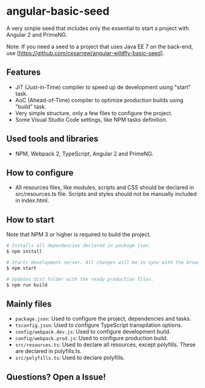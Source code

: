 # angular-basic-seed

A very simple seed that includes only the essential to start a project with Angular 2 and PrimeNG.

Note: If you need a seed to a project that uses Java EE 7 on the back-end, use [https://github.com/cesarrew/angular-wildfly-basic-seed].

## Features

- JiT (Just-in-Time) compiler to speed up de development using "start" task.
- AoC (Ahead-of-Time) compiler to optimize production builds using "build" task.
- Very simple structure, only a few files to configure the project.
- Some Visual Studio Code settings, like NPM tasks definition.

## Used tools and libraries

- NPM, Webpack 2, TypeScript, Angular 2 and PrimeNG.

## How to configure

- All resources files, like modules, scripts and CSS should be declared in src/resources.ts file. Scripts and styles should not be manually included in index.html.

## How to start

Note that NPM 3 or higher is required to build the project.

```bash
# Installs all dependencies declared in package.json.
$ npm install

# Starts development server. All changes will be in sync with the browser. The app will be available at http://localhost:3000.
$ npm start

# Updates dist folder with the ready production files.
$ npm run build
```

## Mainly files

- `package.json`: Used to configure the project, dependencies and tasks.
- `tsconfig.json`: Used to configure TypeScript transpilation options.
- `config/webpack.dev.js`: Used to configure development build.
- `config/webpack.prod.js`: Used to configure production build.
- `src/resources.ts`: Used to declare all resources, except polyfills. These are declared in polyfills.ts.
- `src/polyfills.ts`: Used to declare polyfills.

## Questions? Open a Issue!
